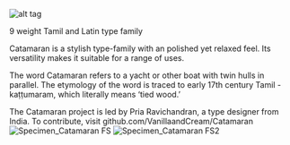 ![alt tag](https://github.com/VanillaandCream/Catamaran-Tamil/blob/master/Screen%20Shot%202016-04-18%20at%2011.20.55%20AM.png)

9 weight Tamil and Latin type family

Catamaran is a stylish type-family with an polished yet relaxed feel. Its versatility makes it suitable for a range of uses.

The word Catamaran refers to a yacht or other boat with twin hulls in parallel. The etymology of the word is traced to early 17th century Tamil - kaṭṭumaram, which literally means ‘tied wood.’

The Catamaran project is led by Pria Ravichandran, a type designer from India. To contribute, visit github.com/VanillaandCream/Catamaran
![Specimen_Catamaran FS](https://github.com/6775060/Catamaran-Tamil/assets/41392424/09f9e272-de02-45e1-b3ba-ed866c7eea95)
![Specimen_Catamaran FS2](https://github.com/6775060/Catamaran-Tamil/assets/41392424/d2327d88-bebf-450a-ad5a-cf44ead46b1a)

